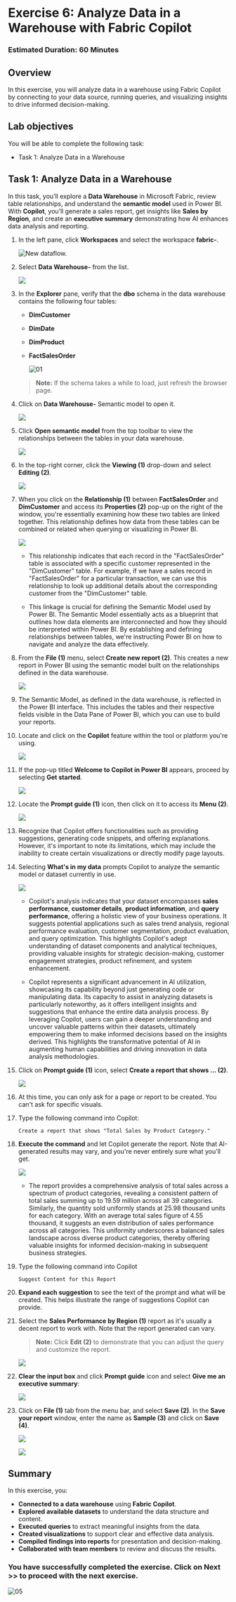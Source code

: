 # Exercise 6: Analyze Data in a Warehouse with Fabric Copilot

### Estimated Duration: 60 Minutes

## Overview

In this exercise, you will analyze data in a warehouse using Fabric Copilot by connecting to your data source, running queries, and visualizing insights to drive informed decision-making. 

## Lab objectives

You will be able to complete the following task:

- Task 1: Analyze Data in a Warehouse

## Task 1: Analyze Data in a Warehouse

In this task, you’ll explore a **Data Warehouse** in Microsoft Fabric, review table relationships, and understand the **semantic model** used in Power BI. With **Copilot**, you’ll generate a sales report, get insights like **Sales by Region**, and create an **executive summary** demonstrating how AI enhances data analysis and reporting.

1. In the left pane, click **Workspaces** and select the workspace **fabric-<inject key="DeploymentID" enableCopy="false"/>**.

   ![New dataflow.](./Images/26.png)
 
1. Select **Data Warehouse-<inject key="DeploymentID" enableCopy="false"/>** from the list.

   ![](./Images/e6t1p1.png)

1. In the **Explorer** pane, verify that the **dbo** schema in the data warehouse contains the following four tables:
   
   - **DimCustomer**

   - **DimDate**

   - **DimProduct**

   - **FactSalesOrder**

      ![01](./Images/02/Pg4-T2-S9.png)  

    > **Note:** If the schema takes a while to load, just refresh the browser page.
 
1. Click on **Data Warehouse-<inject key="DeploymentID" enableCopy="false"/>** Semantic model to open it.

   ![](./Images/e6t1p2.png)

1. Click **Open semantic model** from the top toolbar to view the relationships between the tables in your data warehouse.

    ![](./Images/e2t3p4.png)

1. In the top-right corner, click the **Viewing (1)** drop-down and select **Editing (2)**.

    ![](./Images/e2t3p5.png)

1. When you click on the **Relationship (1)** between **FactSalesOrder** and **DimCustomer** and access its **Properties (2)** pop-up on the right of the window, you're essentially examining how these two tables are linked together. This relationship defines how data from these tables can be combined or related when querying or visualizing in Power BI.

     ![](./Images/e6t1p3.png)

    - This relationship indicates that each record in the "FactSalesOrder" table is associated with a specific customer represented in the "DimCustomer" table. For example, if we have a sales record in "FactSalesOrder" for a particular transaction, we can use this relationship to look up additional details about the corresponding customer from the "DimCustomer" table.

    - This linkage is crucial for defining the Semantic Model used by Power BI. The Semantic Model essentially acts as a blueprint that outlines how data elements are interconnected and how they should be interpreted within Power BI. By establishing and defining relationships between tables, we're instructing Power BI on how to navigate and analyze the data effectively.
 
1. From the **File (1)** menu, select **Create new report (2)**. This creates a new report in Power BI using the semantic model built on the relationships defined in the data warehouse.
 
   ![](./Images/e2t7p3.png)

1. The Semantic Model, as defined in the data warehouse, is reflected in the Power BI interface. This includes the tables and their respective fields visible in the Data Pane of Power BI, which you can use to build your reports.

1. Locate and click on the **Copilot** feature within the tool or platform you're using.

   ![](./Images/13.png)

1. If the pop-up titled **Welcome to Copilot in Power BI** appears, proceed by selecting **Get started**.

   ![](./Images/14.png)

1. Locate the **Prompt guide (1)** icon, then click on it to access its **Menu (2)**.

   ![](./Images/e6t1p4.png)

1. Recognize that Copilot offers functionalities such as providing suggestions, generating code snippets, and offering explanations. However, it's important to note its limitations, which may include the inability to create certain visualizations or directly modify page layouts.

1. Selecting **What's in my data** prompts Copilot to analyze the semantic model or dataset currently in use.

   ![](./Images/16.png)

   - Copilot's analysis indicates that your dataset encompasses **sales performance**, **customer details**, **product information**, and **query performance**, offering a holistic view of your business operations. It suggests potential applications such as sales trend analysis, regional performance evaluation, customer segmentation, product evaluation, and query optimization. This highlights Copilot's adept understanding of dataset components and analytical techniques, providing valuable insights for strategic decision-making, customer engagement strategies, product refinement, and system enhancement.
    
   - Copilot represents a significant advancement in AI utilization, showcasing its capability beyond just generating code or manipulating data. Its capacity to assist in analyzing datasets is particularly noteworthy, as it offers intelligent insights and suggestions that enhance the entire data analysis process. By leveraging Copilot, users can gain a deeper understanding and uncover valuable patterns within their datasets, ultimately empowering them to make informed decisions based on the insights derived. This highlights the transformative potential of AI in augmenting human capabilities and driving innovation in data analysis methodologies.

1. Click on **Prompt guide (1)** icon, select **Create a report that shows ... (2)**.

    ![](./Images/e6t1p5.png)
   
1. At this time, you can only ask for a page or report to be created. You can't ask for specific visuals.
 
1. Type the following command into Copilot:
  
    ```
    Create a report that shows "Total Sales by Product Category."
    ```
 
1. **Execute the command** and let Copilot generate the report. Note that AI-generated results may vary, and you're never entirely sure what you'll get.

    ![](./Images/e6t1p8.png)

   - The report provides a comprehensive analysis of total sales across a spectrum of product categories, revealing a consistent pattern of total sales summing up to 19.59 million across all 39 categories. Similarly, the quantity sold uniformly stands at 25.98 thousand units for each category. With an average total sales figure of 4.55 thousand, it suggests an even distribution of sales performance across all categories. This uniformity underscores a balanced sales landscape across diverse product categories, thereby offering valuable insights for informed decision-making in subsequent business strategies.

   
1. Type the following command into Copilot

    ```
    Suggest Content for this Report
    ```
 
1. **Expand each suggestion** to see the text of the prompt and what will be created. This helps illustrate the range of suggestions Copilot can provide.
 
1. Select the **Sales Performance by Region (1)** report as it's usually a decent report to work with. Note that the report generated can vary.
  
    >**Note:** Click **Edit (2)** to demonstrate that you can adjust the query and customize the report.

   ![](./Images/Analyze3.png)

1. **Clear the input box** and click **Prompt guide** icon and select **Give me an executive summary**:
    
    ![](./Images/23.png)

1. Click on **File (1)** tab from the menu bar, and select **Save (2)**. In the **Save your report** window, enter the name as **Sample (3)** and click on **Save (4)**.

   ![](./Images/e6t1p6.png)

   ![](./Images/e6t1p7.png)

## Summary

In this exercise, you:

- **Connected to a data warehouse** using **Fabric Copilot**.
- **Explored available datasets** to understand the data structure and content.
- **Executed queries** to extract meaningful insights from the data.
- **Created visualizations** to support clear and effective data analysis.
- **Compiled findings into reports** for presentation and decision-making.
- **Collaborated with team members** to review and discuss the results.

### You have successfully completed the exercise. Click on Next >> to proceed with the next exercise.

![05](./Images/nextpage(1).png)
